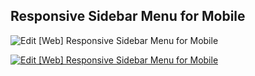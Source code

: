 ## Responsive Sidebar Menu for Mobile

![Edit [Web] Responsive Sidebar Menu for Mobile](../../gifs/nav/responsive-sidebar-menu-for-mobile.gif)

[![Edit [Web] Responsive Sidebar Menu for Mobile](https://codesandbox.io/static/img/play-codesandbox.svg)](https://codesandbox.io/s/6xoy1mr8wk)
